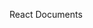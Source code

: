 React Documents
<!-- https://reactjs.org/docs/forms.html -->

<!-- var React = require('react');
var PropTypes = require('prop-types');
class Login extends React.Component {
    constructor(props) {
        super(props);
        this.state = {
            Username: "",
            Password: ""
        };
        this.handleOnChange = this.handleOnChange.bind(this);
        this.HandleLogin = this.HandleLogin.bind(this);
    };
    handleOnChange(e) {
        console.log(e.currentTarget);
        if (e.currentTarget.id == "Password") {
            this.setState({
                Password: e.currentTarget.value
            });
        } else {
            this.setState({
                Username: e.currentTarget.value
            });
        }
    }
    HandleLogin() {
        var { Username, Password } = this.state;
        if (Username.trim() == '' || Password.trim() == '') {
            alert('Check inputs');
            return;
        }
        var erRequest = {
            Username: Username,
            Password: Password
        }
        fetch("/Remote/LoginTest", {
            body: JSON.stringify(erRequest),
            method: "POST",
            credentials: "same-origin",
            headers: {
                'user-agent': 'Mozilla/4.0 MDN Example',
                'content-type': 'application/json; charset=utf-8'
            },
        })
            .then(res => res.json())
            .then(
                (result) => {
                    if (result == "true")
                        alert('Logged in!');
                    else
                        alert("Invalid Login");
                },
                // Note: it's important to handle errors here
                // instead of a catch() block so that we don't swallow
                // exceptions from actual bugs in components.
                (error) => {
                    console.log('Error:');
                    console.log(error);
                }
            )
    }
    render() {
        return (
            <p>
                <div>
                    Username: &nbsp;&nbsp;
                    <input id="UserName" type="text" class="input-text_text input-text_border input-text_theme" onChange={this.handleOnChange} />
                </div>
                <div>
                    Password: &nbsp;&nbsp;
                    <input id="Password" type="password" class="input-text_text input-text_border input-text_theme" onChange={this.handleOnChange} />
                </div>
                <div>
                    <input type="button" value="Submit" class="button_text button_theme__text" onClick={this.HandleLogin} />
                </div>
            </p>
        );
    };
};
module.exports = Login; -->
